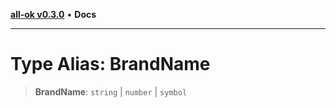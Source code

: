 [**all-ok v0.3.0**](../README.md) • **Docs**

***

# Type Alias: BrandName

> **BrandName**: `string` \| `number` \| `symbol`
